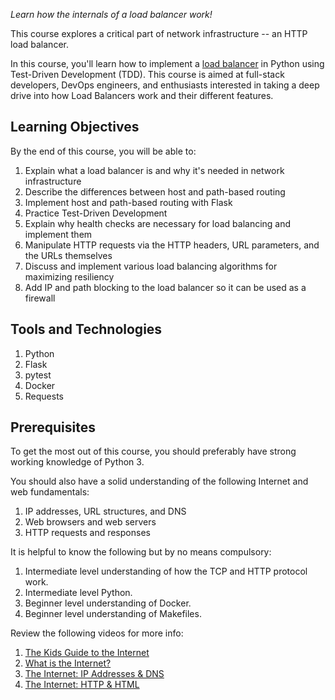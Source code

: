 <p><em>Learn how the internals of a load balancer work!</em></p>

This course explores a critical part of network infrastructure -- an HTTP load balancer.

In this course, you'll learn how to implement a [load balancer](https://www.nginx.com/resources/glossary/load-balancing/) in Python using Test-Driven Development (TDD). This course is aimed at full-stack developers, DevOps engineers, and enthusiasts interested in taking a deep drive into how Load Balancers work and their different features.

## Learning Objectives

By the end of this course, you will be able to:

1. Explain what a load balancer is and why it's needed in network infrastructure
1. Describe the differences between host and path-based routing
1. Implement host and path-based routing with Flask
1. Practice Test-Driven Development
1. Explain why health checks are necessary for load balancing and implement them
1. Manipulate HTTP requests via the HTTP headers, URL parameters, and the URLs themselves
1. Discuss and implement various load balancing algorithms for maximizing resiliency
1. Add IP and path blocking to the load balancer so it can be used as a firewall

## Tools and Technologies

1. Python
1. Flask
1. pytest
1. Docker
1. Requests

## Prerequisites

To get the most out of this course, you should preferably have strong working knowledge of Python 3.

You should also have a solid understanding of the following Internet and web fundamentals:

1. IP addresses, URL structures, and DNS
1. Web browsers and web servers
1. HTTP requests and responses

It is helpful to know the following but by no means compulsory:

1. Intermediate level understanding of how the TCP and HTTP protocol work.
1. Intermediate level Python.
1. Beginner level understanding of Docker.
1. Beginner level understanding of Makefiles.

Review the following videos for more info:

1. [The Kids Guide to the Internet](https://www.youtube.com/watch?v=mfMrVKnGzwg)
1. [What is the Internet?](https://www.youtube.com/watch?v=Dxcc6ycZ73M)
1. [The Internet: IP Addresses & DNS](https://www.youtube.com/watch?v=5o8CwafCxnU)
1. [The Internet: HTTP & HTML](https://www.youtube.com/watch?v=kBXQZMmiA4s)
